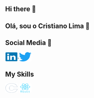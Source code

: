 ## Hi there 👋
##  Olá, sou o Cristiano Lima :cowboy_hat_face:


## Social Media :iphone:
<a href="https://www.linkedin.com/in/cristiano-lima-3398531b7/">
        <img align="center" height="30" width="40"
        style="max-width: 100%;"
        src='https://raw.githubusercontent.com/devicons/devicon/master/icons/linkedin/linkedin-original.svg'
        >
</a>
<a href="https://twitter.com/HiroBlackCrow">
        <img align="center" height="30" width="40"
        style="max-width: 100%;"
        src='https://raw.githubusercontent.com/devicons/devicon/master/icons/twitter/twitter-original.svg'
        >
</a>

## My Skills
<img height="30" width="40" src='https://raw.githubusercontent.com/devicons/devicon/master/icons/c/c-line.svg' >
<img height="30" width="40" src='https://raw.githubusercontent.com/devicons/devicon/master/icons/react/react-original-wordmark.svg' >




<!--
**K16bits/K16bits** is a ✨ _special_ ✨ repository because its `README.md` (this file) appears on your GitHub profile.

Here are some ideas to get you started:

- 🔭 I’m currently working on ...
- 🌱 I’m currently learning ...
- 👯 I’m looking to collaborate on ...
- 🤔 I’m looking for help with ...
- 💬 Ask me about ...
- 📫 How to reach me: ...
- 😄 Pronouns: ...
- ⚡ Fun fact: ...
-->
